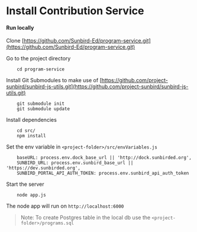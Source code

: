 # Install Contribution Service

#### Run locally&#x20;

Clone [https://github.com/Sunbird-Ed/program-service.git](https://github.com/Sunbird-Ed/program-service.git)

Go to the project directory&#x20;

```
    cd program-service
```

Install Git Submodules to make use of [https://github.com/project-sunbird/sunbird-js-utils.git](https://github.com/project-sunbird/sunbird-js-utils.git)

```
    git submodule init
    git submodule update 
```

Install dependencies

```
    cd src/
    npm install
```

Set the env variable in `<project-folder>/src/envVariables.js`

```
    baseURL: process.env.dock_base_url || 'http://dock.sunbirded.org',
    SUNBIRD_URL: process.env.sunbird_base_url || 'https://dev.sunbirded.org',
    SUNBIRD_PORTAL_API_AUTH_TOKEN: process.env.sunbird_api_auth_token
```

Start the server

```
    node app.js
```

The node app will run on `http://localhost:6000`

> Note: To create Postgres table in the local db use the `<project-folder>/programs.sql`
